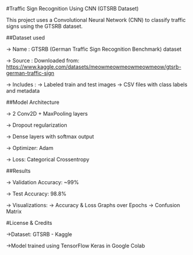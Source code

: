 #Traffic Sign Recognition Using CNN (GTSRB Dataset)

This project uses a Convolutional Neural Network (CNN) to classify traffic signs using the GTSRB dataset.

##Dataset used

-> Name : GTSRB (German Traffic Sign Recognition Benchmark) dataset

-> Source : Downloaded from: https://www.kaggle.com/datasets/meowmeowmeowmeowmeow/gtsrb-german-traffic-sign

-> Includes :
       -> Labeled train and test images
       -> CSV files with class labels and metadata

##Model Architecture

-> 2 Conv2D + MaxPooling layers

-> Dropout regularization

-> Dense layers with softmax output

-> Optimizer: Adam

-> Loss: Categorical Crossentropy

##Results

-> Validation Accuracy: ~99%

-> Test Accuracy: 98.8%

-> Visualizations:
  -> Accuracy & Loss Graphs over Epochs
  -> Confusion Matrix

#License & Credits

->Dataset: GTSRB - Kaggle

->Model trained using TensorFlow Keras in Google Colab
